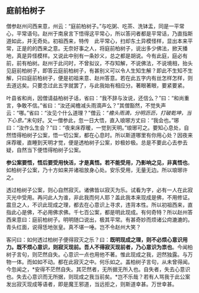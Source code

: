 ## 庭前柏树子

僧参赵州问西来意，州云：“庭前柏树子。”与吃粥、吃茶、洗钵盂，同是一平常心，平常语句。赵州于南泉言下悟得这平常心，所以答问者都是平常话，乃直指斯道如此，并无奇处。初祖西来，特传　此平常心，扫却东土异模怪样，显出本来平常，正是的的西来之意。无奈好事之人，将庭前柏树子，说出多少佛法，掀天播地，真是异怪模样。又说此中别有一条妙义，总之都是胡说。今有此庭，庭必有前，前有柏树。赵州于此问时，不曾拟议，不存知解，不说佛法，不说境相，抬头见庭前柏树子，即答云庭前柏树子，有甚别义可以令人生知生解？即此不生知不生解，只曰庭前柏树子，便是初祖来意、赵州答意。若在此五字内有丝怎样怎样，则去道远矣。只要念过此五字就罢了，与此我始有相应分。著眼著眼，要紧要紧。

叶县省和尚，因僧请益柏树子话，省曰：“我不辞与汝说，还信么？”曰：“和尚重言，争敢不信。”省曰：“汝还闻檐减头雨滴声么？”其僧豁然，不觉失声云：“哪。”省曰：“汝见个什么道理？”僧云：*“檐头雨滴，分明沥沥，打破乾坤，当下心息。*”末句好。又一僧参此，忽一日大悟，直入琅琊方丈曰：“我会也。”琊曰：“汝作么生会？”曰：“夜来床荐暖，一觉到天明。”琅琊可之。要知心息处，自然悟得柏树子公案，悟一切公案，都在心息时。所以斯道哪里有你用心处？因夜来床荐暖，直睡到天明才觉，便是透柏树子公案，妙极妙极。总是不要此心去参去疑，自然当下便悟得柏树子公案。

**参公案要悟，悟后要受用快活，才是真悟。若不能受用，乃影响之见，非真悟也**。如柏树子公案，乃十方如来并诸祖放身心处。安乐受用，无量无边。所以琅琊许之。

透过柏树子公案，则心自然寂灭。诸佛皆以寂灭为乐。试看为字，必有一人在此寂灭光中受用。再问此人为谁，非此我而何人耶？盖此我本来现成是佛，不用修证。震旦之人，不识此现成之理，都去在心意识上寻求，违背本性。所以初祖西来，直指此心是佛，不必用佛求佛。千七百公案，都是明此现成。有何奇特？所以赵州答西来意曰：庭前柏树子。明明随口说出，极其平常。有甚奇妙而烦诸公疴漉漉的。青头红面，说得恁地张皇。真不堪一唾。岂不令赵州大笑？

客问曰：如何透过柏树子便得寂灭之乐？曰：**既明现成之理，则不必烦心意识用力。既不烦心意识，则寂灭现前。吾人不得寂灭现前者，乃心意识为祟也**。今闻柏树子言句，则茫然自失。心意识一点也用他不著。惟此现成之我，迥然独露。与万物一体。而如如不动。都在此寂灭之中。何乐如之。盖柏树子言句，从未曾得闻。今忽闻之，*安得不茫然自失。其茫然者，无所据无所入也。自失者，失去心意识也。失去心意识而无所据，则现成之我当前矣。*岂不乐哉？若有人骂我于此公案发出寂灭现成等语者，即是魔王邪道，当远拒之，则斯道幸甚。万世幸甚。
